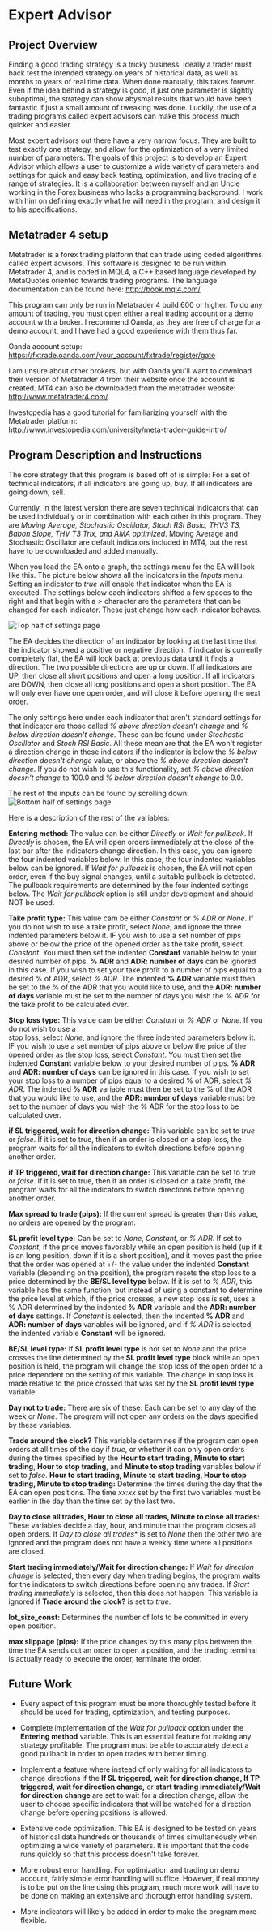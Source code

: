 Expert Advisor
=========================

Project Overview
----------------

Finding a good trading strategy is a tricky business. Ideally a trader must back test the intended strategy on years of historical data, as well as months to years of real time data. When done manually, this takes forever. Even if the idea behind a strategy is good, if just one parameter is slightly suboptimal, the strategy can show abysmal results that would have been fantastic if just a small amount of tweaking was done. Luckily, the use of a trading programs called expert advisors can make this process much quicker and easier. 

Most expert advisors out there have a very narrow focus. They are built to test exactly one strategy, and allow for the optimization of a very limited number of parameters. The goals of this project is to develop an Expert Advisor which allows a user to customize a wide variety of parameters and settings for quick and easy back testing, optimization, and live trading of a range of strategies. It is a collaboration between myself and an Uncle working in the Forex business who lacks a programming background. I work with him on defining exactly what he will need in the program, and design it to his specifications. 


Metatrader 4 setup
-----------------

Metatrader is a forex trading platform that can trade using coded algorithms called expert advisors. This software is designed to be run within Metatrader 4, and is coded in MQL4, a C++ based language developed by MetaQuotes oriented towards trading programs. The language documentation can be found here: http://book.mql4.com/ 

This program can only be run in Metatrader 4 build 600 or higher. To do any amount of trading, you must open either a real trading account or a demo account with a broker. I recommend Oanda, as they are free of charge for a demo account, and I have had a good experience with them thus far.	

Oanda account setup: https://fxtrade.oanda.com/your_account/fxtrade/register/gate

I am unsure about other brokers, but with Oanda you'll want to download their version of Metatrader 4 from their website once the account is created.  MT4 can also be downloaded from the metatrader website:
http://www.metatrader4.com/. 

Investopedia has a good tutorial for familiarizing yourself with the Metatrader platform:  
http://www.investopedia.com/university/meta-trader-guide-intro/




Program Description and Instructions
-------------------------------------

The core strategy that this program is based off of is simple:
For a set of technical indicators, if all indicators are going up, buy. If all indicators are going down, sell.

Currently, in the latest version there are seven technical indicators that can be used individually or in combination with each other in this program. They are *Moving Average, Stochastic Oscillator, Stoch RSI Basic, THV3 T3, Babon Slope, THV T3 Trix, and AMA optimized*. Moving Average and Stochastic Oscillator are default indicators included in MT4, but the rest have to be downloaded and added manually. 

When you load the EA onto a graph, the settings menu for the EA will look like this. The picture below shows all the indicators in the *Inputs* menu. Setting an indicator to *true* will enable that indicator when the EA is executed. The settings below each indicators shifted a few spaces to the right and that begin with a *>* character are the parameters that can be changed for each indicator. These just change how each indicator behaves.

![Top half of settings page](https://github.com/Pastromhaug/Expert-Advisor/blob/master/Untitled%20picture2.png)

The EA decides the direction of an indicator by looking at the last time that the indicator showed a positive or negative direction. If indicator is currently completely flat, the EA will look back at previous data until it finds a direction. The two possible directions are up or down. If all indicators are UP, then close all short positions and open a long position. If all indicators are DOWN, then close all long positions and open a short position. The EA will only ever have one open order, and will close it before opening the next order.

The only settings here under each indicator that aren't standard settings for that indicator are those called *% above direction doesn't change* and *% below direction doesn't change*. These can be found under *Stochastic Oscillator* and *Stoch RSI Basic*. All these mean are that the EA won't register a direction change in these indicators if the indicator is below the *% below direction doesn't change* value, or above the *% above direction doesn't change*. If you do not wish to use this functionality, set *% above direction doesn't change* to 100.0 and *% below direction doesn't change* to 0.0. 

The rest of the inputs can be found by scrolling down: 
![Bottom half of settings page](https://github.com/Pastromhaug/Expert-Advisor/blob/master/Untitled%20picture.png)


Here is a description of the rest of the variables:

**Entering method:** The value can be either *Directly* or *Wait for pullback*. If *Directly* is chosen, the EA will open orders immediately at the close of the last bar after the indicators change direction. In this case, you can ignore the four indented variables below. In this case, the four indented variables below can be ignored. If *Wait for pullback* is chosen, the EA will not open order, even if the buy signal changes, until a suitable pullback is detected. The pullback requirements are determined by the four indented settings below. The *Wait for pullback* option is still under development and should NOT be used.

**Take profit type:** This value cam be either *Constant* or *% ADR* or *None*. If you do not wish to use a take profit, select *None*, and ignore the three indented parameters below it. IF you wish to use a set number of pips above or below the price of the opened order as the take profit, select *Constant*. You must then set the indented **Constant** variable below to your desired number of pips. **% ADR** and **ADR: number of days** can be ignored in this case. If you wish to set your take profit to a number of pips equal to a desired % of ADR, select *% ADR*. The indented **% ADR** variable must then be set to the % of the ADR that you would like to use, and the **ADR: number of days** variable must be set to the number of days you wish the % ADR for the take profit to be calculated over.

**Stop loss type:** This value cam be either *Constant* or *% ADR* or *None*. If you do not wish to use a  
stop loss, select *None*, and ignore the three indented parameters below it. IF you wish to use a set number of pips above or below the price of the opened order as the stop loss, select *Constant*. You must then set the indented **Constant** variable below to your desired number of pips. **% ADR** and **ADR: number of days** can be ignored in this case. If you wish to set your stop loss to a number of pips equal to a desired % of ADR, select *% ADR*. The indented **% ADR** variable must then be set to the % of the ADR that you would like to use, and the **ADR: number of days** variable must be set to the number of days you wish the % ADR for the stop loss to be calculated over.

**if SL triggered, wait for direction change:** This variable can be set to *true* or *false*. If it is set to true, then if an order is closed on a stop loss, the program waits for all the indicators to switch directions before opening another order. 


**if TP triggered, wait for direction change:** This variable can be set to *true* or *false*. If it is set to true, then if an order is closed on a take profit, the program waits for all the indicators to switch directions before opening another order. 

**Max spread to trade (pips):** If the current spread is greater than this value, no orders are opened by the program.

**SL profit level type:** Can be set to *None*, *Constant*, or *% ADR*. If set to *Constant*, if the price moves favorably while an open position is held (up if it is an long position, down if it is a short position), and it moves past the price that the order was opened at +/- the value under the indented **Constant** variable (depending on the position), the program resets the stop loss to a price determined by the **BE/SL level type** below. If it is set to *% ADR*, this variable has the same function, but instead of using a constant to determine the price level at which, if the price crosses, a new stop loss is set, uses a % ADR determined by the indented **% ADR** variable and the **ADR: number of days** settings. If *Constant* is selected, then the indented **% ADR** and **ADR: number of days** variables will be ignored, and if *% ADR* is selected, the indented variable **Constant** will be ignored.

**BE/SL level type:** If **SL profit level type** is not set to *None* and the price crosses the line determined by the **SL profit level type** block while an open position is held, the program will change the stop loss of the open order to a price dependent on the setting of this variable. The change in stop loss is made relative to the price crossed that was set by the **SL profit level type** variable.

**Day not to trade:** There are six of these. Each can be set to any day of the week or *None*. The program will not open any orders on the days specified by these variables.

**Trade around the clock?** This variable determines if the program can open orders at all times of the day if *true*, or whether it can only open orders during the times specified by the **Hour to start trading**, **Minute to start trading**, **Hour to stop trading**, and **Minute to stop trading** variables below if set to *false*. **Hour to start trading, Minute to start trading, Hour to stop trading, Minute to stop trading:** Determine the times during the day that the EA can open positions. The time *xx:xx* set by the first two variables must be earlier in the day than the time set by the last two.

**Day to close all trades, Hour to close all trades, Minute to close all trades:** These variables decide a day, hour, and minute that the program closes all open orders. If *Day to close all trades** is set to *None* then the other two are ignored and the program does not have a weekly time where all positions are closed.

**Start trading immediately/Wait for direction change:** If *Wait for direction change* is selected, then every day when trading begins, the program waits for the indicators to switch directions before opening any trades. If *Start trading immediately* is selected, then this does not happen. This variable is ignored if **Trade around the clock?** is set to *true*.

**lot_size_const:** Determines the number of lots to be committed in every open position.

**max slippage (pips):** If the price changes by this many pips between the time the EA sends out an order to open a position, and the trading terminal is actually ready to execute the order, terminate the order.


Future Work
-----------

-  Every aspect of this program must be more thoroughly tested before it should be used for trading, optimization, and testing purposes.

-  Complete implementation of the *Wait for pullback* option under the **Entering method** variable. This is an essential feature for making any strategy profitable. The program must be able to accurately detect a good pullback in order to open trades with better timing.

-  Implement a feature where instead of only waiting for all indicators to change directions if the **If SL triggered, wait for direction change, If TP triggered, wait for direction change,** or **start trading immediately/Wait for direction change** are set to wait for a direction change, allow the user to choose specific indicators that will be watched for a direction change before opening positions is allowed.

-  Extensive code optimization. This EA is designed to be tested on years of historical data hundreds or thousands of times simultaneously when optimizing a wide variety of parameters. It is important that the code runs quickly so that this process doesn't take forever.

-  More robust error handling. For optimization and trading on demo account, fairly simple error handling will suffice. However, if real money is to be put on the line using this program, much more work will have to be done on making an extensive and thorough error handling system.

-  More indicators will likely be added in order to make the program more flexible. 






